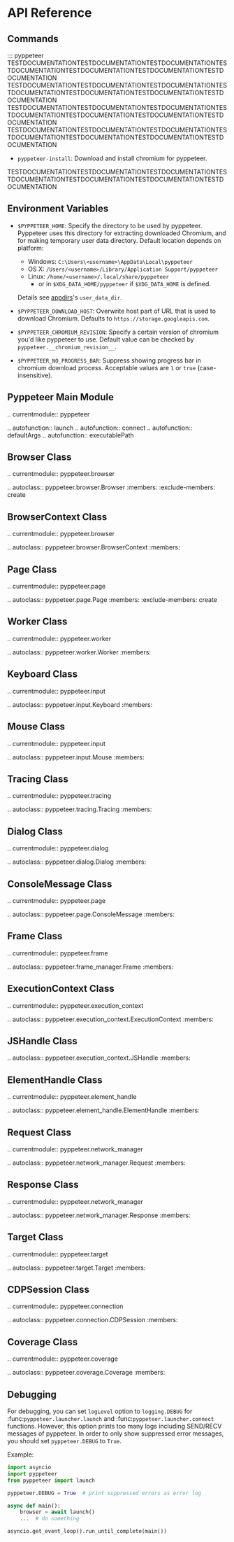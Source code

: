 API Reference
=============

Commands
--------
::: pyppeteer
TESTDOCUMENTATIONTESTDOCUMENTATIONTESTDOCUMENTATIONTESTDOCUMENTATIONTESTDOCUMENTATIONTESTDOCUMENTATIONTESTDOCUMENTATION
TESTDOCUMENTATIONTESTDOCUMENTATIONTESTDOCUMENTATIONTESTDOCUMENTATIONTESTDOCUMENTATIONTESTDOCUMENTATIONTESTDOCUMENTATION
TESTDOCUMENTATIONTESTDOCUMENTATIONTESTDOCUMENTATIONTESTDOCUMENTATIONTESTDOCUMENTATIONTESTDOCUMENTATIONTESTDOCUMENTATION
TESTDOCUMENTATIONTESTDOCUMENTATIONTESTDOCUMENTATIONTESTDOCUMENTATIONTESTDOCUMENTATIONTESTDOCUMENTATIONTESTDOCUMENTATION

* ``pyppeteer-install``: Download and install chromium for pyppeteer.

TESTDOCUMENTATIONTESTDOCUMENTATIONTESTDOCUMENTATIONTESTDOCUMENTATIONTESTDOCUMENTATIONTESTDOCUMENTATIONTESTDOCUMENTATION

Environment Variables
---------------------

* ``$PYPPETEER_HOME``: Specify the directory to be used by pyppeteer.
  Pyppeteer uses this directory for extracting downloaded Chromium, and for
  making temporary user data directory.
  Default location depends on platform:
  * Windows: `C:\Users\<username>\AppData\Local\pyppeteer`
  * OS X: `/Users/<username>/Library/Application Support/pyppeteer`
  * Linux: `/home/<username>/.local/share/pyppeteer`
    * or in `$XDG_DATA_HOME/pyppeteer` if `$XDG_DATA_HOME` is defined.

  Details see [appdirs](https://pypi.org/project/appdirs/)'s `user_data_dir`.

* ``$PYPPETEER_DOWNLOAD_HOST``: Overwrite host part of URL that is used to
  download Chromium. Defaults to ``https://storage.googleapis.com``.

* ``$PYPPETEER_CHROMIUM_REVISION``: Specify a certain version of chromium you'd
  like pyppeteer to use. Default value can be checked by
  ``pyppeteer.__chromium_revision__``.

* ``$PYPPETEER_NO_PROGRESS_BAR``: Suppress showing progress bar in chromium
  download process. Acceptable values are ``1`` or ``true`` (case-insensitive).


Pyppeteer Main Module
---------------------

.. currentmodule:: pyppeteer

.. autofunction:: launch
.. autofunction:: connect
.. autofunction:: defaultArgs
.. autofunction:: executablePath

Browser Class
-------------

.. currentmodule:: pyppeteer.browser

.. autoclass:: pyppeteer.browser.Browser
   :members:
   :exclude-members: create

BrowserContext Class
--------------------

.. currentmodule:: pyppeteer.browser

.. autoclass:: pyppeteer.browser.BrowserContext
   :members:

Page Class
----------

.. currentmodule:: pyppeteer.page

.. autoclass:: pyppeteer.page.Page
   :members:
   :exclude-members: create

Worker Class
------------

.. currentmodule:: pyppeteer.worker

.. autoclass:: pyppeteer.worker.Worker
   :members:

Keyboard Class
--------------

.. currentmodule:: pyppeteer.input

.. autoclass:: pyppeteer.input.Keyboard
   :members:

Mouse Class
-----------

.. currentmodule:: pyppeteer.input

.. autoclass:: pyppeteer.input.Mouse
   :members:

Tracing Class
-------------

.. currentmodule:: pyppeteer.tracing

.. autoclass:: pyppeteer.tracing.Tracing
   :members:

Dialog Class
------------

.. currentmodule:: pyppeteer.dialog

.. autoclass:: pyppeteer.dialog.Dialog
   :members:

ConsoleMessage Class
--------------------

.. currentmodule:: pyppeteer.page

.. autoclass:: pyppeteer.page.ConsoleMessage
   :members:

Frame Class
-----------

.. currentmodule:: pyppeteer.frame

.. autoclass:: pyppeteer.frame_manager.Frame
   :members:

ExecutionContext Class
----------------------

.. currentmodule:: pyppeteer.execution_context

.. autoclass:: pyppeteer.execution_context.ExecutionContext
   :members:

JSHandle Class
--------------

.. autoclass:: pyppeteer.execution_context.JSHandle
   :members:

ElementHandle Class
-------------------

.. currentmodule:: pyppeteer.element_handle

.. autoclass:: pyppeteer.element_handle.ElementHandle
   :members:

Request Class
-------------

.. currentmodule:: pyppeteer.network_manager

.. autoclass:: pyppeteer.network_manager.Request
   :members:

Response Class
--------------

.. currentmodule:: pyppeteer.network_manager

.. autoclass:: pyppeteer.network_manager.Response
   :members:

Target Class
------------

.. currentmodule:: pyppeteer.target

.. autoclass:: pyppeteer.target.Target
   :members:

CDPSession Class
----------------

.. currentmodule:: pyppeteer.connection

.. autoclass:: pyppeteer.connection.CDPSession
   :members:

Coverage Class
--------------

.. currentmodule:: pyppeteer.coverage

.. autoclass:: pyppeteer.coverage.Coverage
   :members:

Debugging
---------

For debugging, you can set `logLevel` option to `logging.DEBUG` for
:func:`pyppeteer.launcher.launch` and :func:`pyppeteer.launcher.connect`
functions. However, this option prints too many logs including SEND/RECV
messages of pyppeteer. In order to only show suppressed error messages, you
should set ``pyppeteer.DEBUG`` to ``True``.

Example:

```python
import asyncio
import pyppeteer
from pyppeteer import launch

pyppeteer.DEBUG = True  # print suppressed errors as error log

async def main():
    browser = await launch()
    ...  # do something

asyncio.get_event_loop().run_until_complete(main())
```
